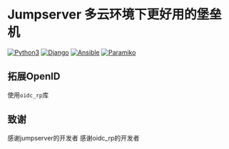 # Jumpserver 多云环境下更好用的堡垒机

[![Python3](https://img.shields.io/badge/python-3.6-green.svg?style=plastic)](https://www.python.org/)
[![Django](https://img.shields.io/badge/django-2.1-brightgreen.svg?style=plastic)](https://www.djangoproject.com/)
[![Ansible](https://img.shields.io/badge/ansible-2.4.2.0-blue.svg?style=plastic)](https://www.ansible.com/)
[![Paramiko](https://img.shields.io/badge/paramiko-2.4.1-green.svg?style=plastic)](http://www.paramiko.org/)


## 拓展OpenID
使用`oidc_rp`库
## 致谢
感谢jumpserver的开发者
感谢oidc_rp的开发者


